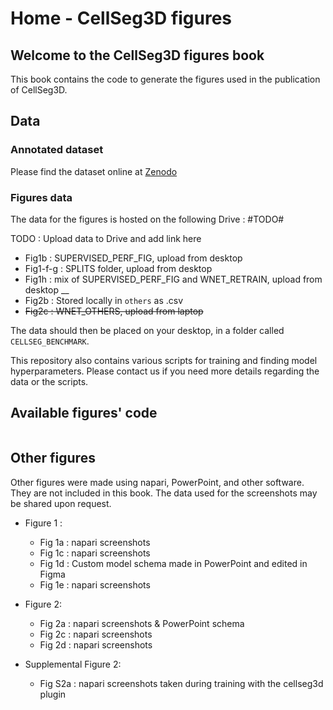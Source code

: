 # Home - CellSeg3D figures

## Welcome to the CellSeg3D figures book

This book contains the code to generate the figures used in the publication of CellSeg3D.

## Data

### Annotated dataset

Please find the dataset online at [Zenodo](https://zenodo.org/records/11095111)

### Figures data

The data for the figures is hosted on the following Drive : #TODO#

TODO : Upload data to Drive and add link here

- Fig1b : SUPERVISED_PERF_FIG, upload from desktop
- Fig1-f-g : SPLITS folder, upload from desktop
- Fig1h : mix of SUPERVISED_PERF_FIG and WNET_RETRAIN, upload from desktop
__
- Fig2b : Stored locally in ``others`` as .csv
- ~~Fig2c : WNET_OTHERS, upload from laptop~~

The data should then be placed on your desktop, in a folder called `CELLSEG_BENCHMARK`.

This repository also contains various scripts for training and finding model hyperparameters.
Please contact us if you need more details regarding the data or the scripts.

## Available figures' code

```{tableofcontents}
```

## Other figures

Other figures were made using napari, PowerPoint, and other software. They are not included in this book.
The data used for the screenshots may be shared upon request.

- Figure 1 :
  - Fig 1a : napari screenshots
  - Fig 1c : napari screenshots
  - Fig 1d : Custom model schema made in PowerPoint and edited in Figma
  - Fig 1e : napari screenshots
- Figure 2:
  - Fig 2a : napari screenshots & PowerPoint schema
  - Fig 2c : napari screenshots
  - Fig 2d : napari screenshots

- Supplemental Figure 2:
  - Fig S2a : napari screenshots taken during training with the cellseg3d plugin
